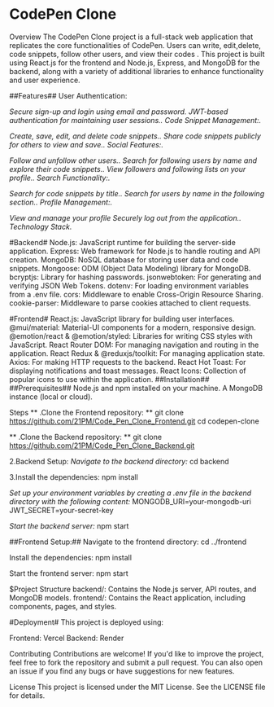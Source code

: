 # CodePen Clone #
Overview
The CodePen Clone project is a full-stack web application that replicates the core functionalities of CodePen. Users can write, edit,delete, code snippets, follow other users, and view their codes . This project is built using React.js for the frontend and Node.js, Express, and MongoDB for the backend, along with a variety of additional libraries to enhance functionality and user experience.

##Features##
User Authentication:

*Secure sign-up and login using email and password.*
*JWT-based authentication for maintaining user sessions..*
*Code Snippet Management:.*

*Create, save, edit, and delete code snippets..*
*Share code snippets publicly for others to view and save..*
*Social Features:.*

*Follow and unfollow other users..*
*Search for following users by name and explore their code snippets..*
*View followers and following lists on your profile..*
*Search Functionality:.*

*Search for code snippets by title..*
*Search for users by name in the following section..*
*Profile Management:.*

*View and manage your profile*
*Securely log out from the application..*
*Technology Stack.*

#Backend#
Node.js: JavaScript runtime for building the server-side application.
Express: Web framework for Node.js to handle routing and API creation.
MongoDB: NoSQL database for storing user data and code snippets.
Mongoose: ODM (Object Data Modeling) library for MongoDB.
bcryptjs: Library for hashing passwords.
jsonwebtoken: For generating and verifying JSON Web Tokens.
dotenv: For loading environment variables from a .env file.
cors: Middleware to enable Cross-Origin Resource Sharing.
cookie-parser: Middleware to parse cookies attached to client requests.


#Frontend#
React.js: JavaScript library for building user interfaces.
@mui/material: Material-UI components for a modern, responsive design.
@emotion/react & @emotion/styled: Libraries for writing CSS styles with JavaScript.
React Router DOM: For managing navigation and routing in the application.
React Redux & @reduxjs/toolkit: For managing application state.
Axios: For making HTTP requests to the backend.
React Hot Toast: For displaying notifications and toast messages.
React Icons: Collection of popular icons to use within the application.
##Installation##
##Prerequisites##
Node.js and npm installed on your machine.
A MongoDB instance (local or cloud).

Steps
** .Clone the Frontend repository: **
git clone https://github.com/21PM/Code_Pen_Clone_Frontend.git
cd codepen-clone

** .Clone the Backend repository: **
git clone https://github.com/21PM/Code_Pen_Clone_Backend.git

2.Backend Setup:
*Navigate to the backend directory:*
cd backend

3.Install the dependencies:
npm install


*Set up your environment variables by creating a .env file in the backend directory with the following content:*
MONGODB_URI=your-mongodb-uri
JWT_SECRET=your-secret-key

*Start the backend server:*
npm start


##Frontend Setup:##
Navigate to the frontend directory:
cd ../frontend

Install the dependencies:
npm install

Start the frontend server:
npm start


$Project Structure
backend/: Contains the Node.js server, API routes, and MongoDB models.
frontend/: Contains the React application, including components, pages, and styles.


#Deployment#
This project is deployed using:

Frontend: Vercel
Backend: Render

Contributing
Contributions are welcome! If you'd like to improve the project, feel free to fork the repository and submit a pull request. You can also open an issue if you find any bugs or have suggestions for new features.

License
This project is licensed under the MIT License. See the LICENSE file for details.


